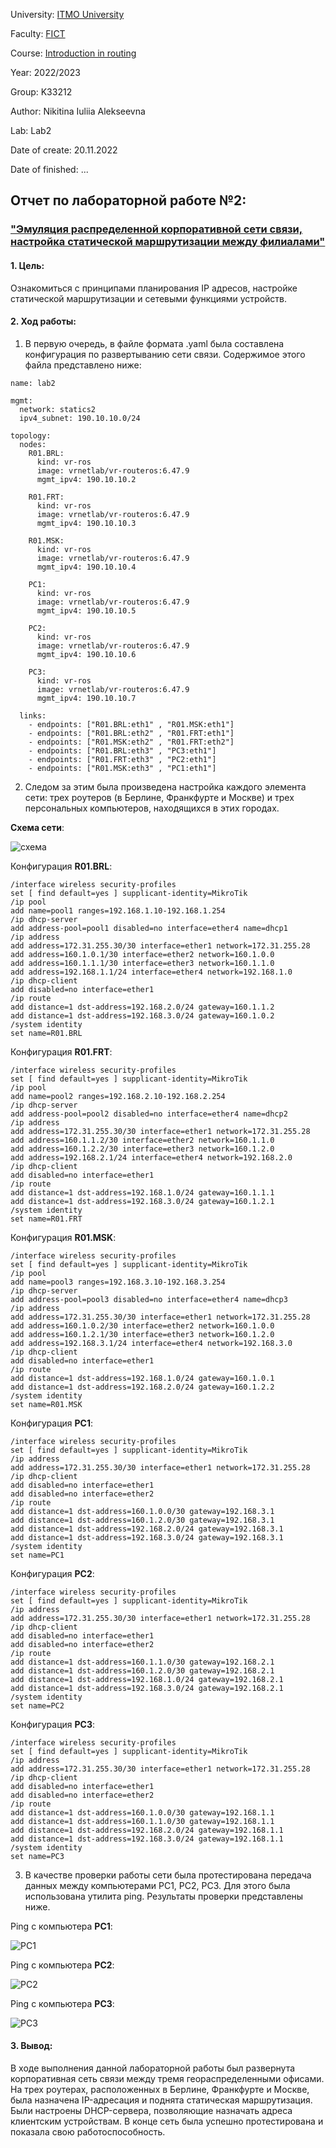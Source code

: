 University: [ITMO University](https://itmo.ru/ru/)

Faculty: [FICT](https://fict.itmo.ru)

Course: [Introduction in routing](https://github.com/itmo-ict-faculty/introduction-in-routing)

Year: 2022/2023

Group: K33212

Author: Nikitina Iuliia Alekseevna

Lab: Lab2

Date of create: 20.11.2022

Date of finished: ...

## Отчет по лабораторной работе №2:
### ["Эмуляция распределенной корпоративной сети связи, настройка статической маршрутизации между филиалами"](https://itmo-ict-faculty.github.io/introduction-in-routing/education/labs2022_2023/lab2/lab2/)

#### 1. Цель:
Ознакомиться с принципами планирования IP адресов, настройке статической маршрутизации и сетевыми функциями устройств.

#### 2. Ход работы:


1. В первую очередь, в файле формата .yaml была составлена конфигурация по развертыванию сети связи. Содержимое этого файла представлено ниже:

```
name: lab2

mgmt:
  network: statics2
  ipv4_subnet: 190.10.10.0/24

topology:
  nodes:
    R01.BRL:
      kind: vr-ros
      image: vrnetlab/vr-routeros:6.47.9
      mgmt_ipv4: 190.10.10.2

    R01.FRT:
      kind: vr-ros
      image: vrnetlab/vr-routeros:6.47.9
      mgmt_ipv4: 190.10.10.3

    R01.MSK:
      kind: vr-ros
      image: vrnetlab/vr-routeros:6.47.9
      mgmt_ipv4: 190.10.10.4

    PC1:
      kind: vr-ros
      image: vrnetlab/vr-routeros:6.47.9
      mgmt_ipv4: 190.10.10.5

    PC2:
      kind: vr-ros
      image: vrnetlab/vr-routeros:6.47.9
      mgmt_ipv4: 190.10.10.6

    PC3:
      kind: vr-ros
      image: vrnetlab/vr-routeros:6.47.9
      mgmt_ipv4: 190.10.10.7

  links:
    - endpoints: ["R01.BRL:eth1" , "R01.MSK:eth1"]
    - endpoints: ["R01.BRL:eth2" , "R01.FRT:eth1"]
    - endpoints: ["R01.MSK:eth2" , "R01.FRT:eth2"]
    - endpoints: ["R01.BRL:eth3" , "PC3:eth1"]
    - endpoints: ["R01.FRT:eth3" , "PC2:eth1"]
    - endpoints: ["R01.MSK:eth3" , "PC1:eth1"]
 ```

2. Следом за этим была произведена настройка каждого элемента сети: трех роутеров (в Берлине, Франкфурте и Москве) и трех персональных компьютеров, находящихся в этих городах. 

**Схема сети**:

![схема](https://github.com/IuliiaNikitina1/2022_2023-introduction_in_routing-k33212-nikitina_i_a/blob/main/lab2/images/lab-2.drawio.png)


Конфигурация **R01.BRL**:

```
/interface wireless security-profiles
set [ find default=yes ] supplicant-identity=MikroTik
/ip pool
add name=pool1 ranges=192.168.1.10-192.168.1.254
/ip dhcp-server
add address-pool=pool1 disabled=no interface=ether4 name=dhcp1
/ip address
add address=172.31.255.30/30 interface=ether1 network=172.31.255.28
add address=160.1.0.1/30 interface=ether2 network=160.1.0.0
add address=160.1.1.1/30 interface=ether3 network=160.1.1.0
add address=192.168.1.1/24 interface=ether4 network=192.168.1.0
/ip dhcp-client
add disabled=no interface=ether1
/ip route
add distance=1 dst-address=192.168.2.0/24 gateway=160.1.1.2
add distance=1 dst-address=192.168.3.0/24 gateway=160.1.0.2
/system identity
set name=R01.BRL
```

Конфигурация **R01.FRT**:

```
/interface wireless security-profiles
set [ find default=yes ] supplicant-identity=MikroTik
/ip pool
add name=pool2 ranges=192.168.2.10-192.168.2.254
/ip dhcp-server
add address-pool=pool2 disabled=no interface=ether4 name=dhcp2
/ip address
add address=172.31.255.30/30 interface=ether1 network=172.31.255.28
add address=160.1.1.2/30 interface=ether2 network=160.1.1.0
add address=160.1.2.2/30 interface=ether3 network=160.1.2.0
add address=192.168.2.1/24 interface=ether4 network=192.168.2.0
/ip dhcp-client
add disabled=no interface=ether1
/ip route
add distance=1 dst-address=192.168.1.0/24 gateway=160.1.1.1
add distance=1 dst-address=192.168.3.0/24 gateway=160.1.2.1
/system identity
set name=R01.FRT
```

Конфигурация **R01.MSK**:

```
/interface wireless security-profiles
set [ find default=yes ] supplicant-identity=MikroTik
/ip pool
add name=pool3 ranges=192.168.3.10-192.168.3.254
/ip dhcp-server
add address-pool=pool3 disabled=no interface=ether4 name=dhcp3
/ip address
add address=172.31.255.30/30 interface=ether1 network=172.31.255.28
add address=160.1.0.2/30 interface=ether2 network=160.1.0.0
add address=160.1.2.1/30 interface=ether3 network=160.1.2.0
add address=192.168.3.1/24 interface=ether4 network=192.168.3.0
/ip dhcp-client
add disabled=no interface=ether1
/ip route
add distance=1 dst-address=192.168.1.0/24 gateway=160.1.0.1
add distance=1 dst-address=192.168.2.0/24 gateway=160.1.2.2
/system identity
set name=R01.MSK
```

Конфигурация **PC1**:

```
/interface wireless security-profiles
set [ find default=yes ] supplicant-identity=MikroTik
/ip address
add address=172.31.255.30/30 interface=ether1 network=172.31.255.28
/ip dhcp-client
add disabled=no interface=ether1
add disabled=no interface=ether2
/ip route
add distance=1 dst-address=160.1.0.0/30 gateway=192.168.3.1
add distance=1 dst-address=160.1.2.0/30 gateway=192.168.3.1
add distance=1 dst-address=192.168.2.0/24 gateway=192.168.3.1
add distance=1 dst-address=192.168.3.0/24 gateway=192.168.3.1
/system identity
set name=PC1
```

Конфигурация **PC2**:

```
/interface wireless security-profiles
set [ find default=yes ] supplicant-identity=MikroTik
/ip address
add address=172.31.255.30/30 interface=ether1 network=172.31.255.28
/ip dhcp-client
add disabled=no interface=ether1
add disabled=no interface=ether2
/ip route
add distance=1 dst-address=160.1.1.0/30 gateway=192.168.2.1
add distance=1 dst-address=160.1.2.0/30 gateway=192.168.2.1
add distance=1 dst-address=192.168.1.0/24 gateway=192.168.2.1
add distance=1 dst-address=192.168.3.0/24 gateway=192.168.2.1
/system identity
set name=PC2
```

Конфигурация **PC3**:

```
/interface wireless security-profiles
set [ find default=yes ] supplicant-identity=MikroTik
/ip address
add address=172.31.255.30/30 interface=ether1 network=172.31.255.28
/ip dhcp-client
add disabled=no interface=ether1
add disabled=no interface=ether2
/ip route
add distance=1 dst-address=160.1.0.0/30 gateway=192.168.1.1
add distance=1 dst-address=160.1.1.0/30 gateway=192.168.1.1
add distance=1 dst-address=192.168.2.0/24 gateway=192.168.1.1
add distance=1 dst-address=192.168.3.0/24 gateway=192.168.1.1
/system identity
set name=PC3
```

3. В качестве проверки работы сети была протестирована передача данных между компьютерами PC1, PC2, PC3. Для этого была использована утилита ping. Результаты проверки представлены ниже.

Ping с компьютера **PC1**:

![PC1](https://github.com/IuliiaNikitina1/2022_2023-introduction_in_routing-k33212-nikitina_i_a/blob/main/lab2/images/PC1.png)


Ping с компьютера **PC2**:

![PC2](https://github.com/IuliiaNikitina1/2022_2023-introduction_in_routing-k33212-nikitina_i_a/blob/main/lab2/images/PC2.png)


Ping с компьютера **PC3**:

![PC3](https://github.com/IuliiaNikitina1/2022_2023-introduction_in_routing-k33212-nikitina_i_a/blob/main/lab2/images/PC3.png)


#### 3. Вывод:

  В ходе выполнения данной лабораторной работы был развернута корпоративная сеть связи между тремя геораспределенными офисами. На трех роутерах, расположенных в Берлине, Франкфурте и Москве, была назначена IP-адресация и поднята статическая маршрутизация. Были настроены DHCP-сервера, позволяющие назначать адреса клиентским устройствам. В конце сеть была успешно протестирована и показала свою работоспособность.
